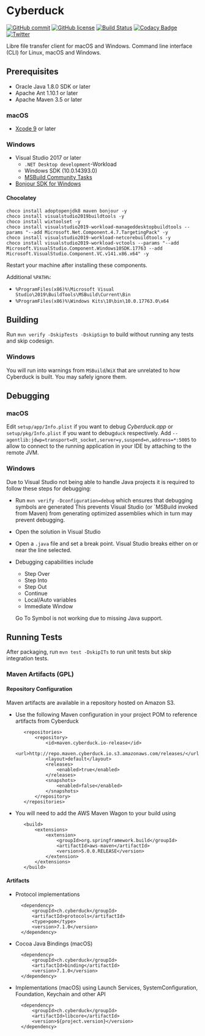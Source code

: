 # Cyberduck

[![GitHub commit](https://img.shields.io/github/last-commit/iterate-ch/cyberduck)](https://github.com/iterate-ch/cyberduck/commits/master)
[![GitHub license](https://img.shields.io/badge/license-GPL-blue.svg)](https://raw.githubusercontent.com/iterate-ch/cyberduck/master/LICENSE)
[![Build Status](https://travis-ci.org/iterate-ch/cyberduck.svg?branch=master)](https://travis-ci.org/iterate-ch/cyberduck)
[![Codacy Badge](https://api.codacy.com/project/badge/Grade/608be33d6e1941858b17984518a4a44b)](https://www.codacy.com/app/dkocher/cyberduck?utm_source=github.com&amp;utm_medium=referral&amp;utm_content=iterate-ch/cyberduck&amp;utm_campaign=Badge_Grade)
[![Twitter](https://img.shields.io/badge/twitter-@cyberduckapp-blue.svg?style=flat)](http://twitter.com/cyberduckapp)

Libre file transfer client for macOS and Windows. Command line interface (CLI) for Linux, macOS and Windows.

## Prerequisites

- Oracle Java 1.8.0 SDK or later
- Apache Ant 1.10.1 or later
- Apache Maven 3.5 or later

### macOS
- [Xcode 9](https://developer.apple.com/xcode/download/) or later

### Windows

- Visual Studio 2017 or later
  - `.NET Desktop development`-Workload
  - Windows SDK (10.0.14393.0)
  - [MSBuild Community Tasks](https://github.com/loresoft/msbuildtasks)
- [Bonjour SDK for Windows](https://developer.apple.com/downloads/index.action?q=Bonjour%20SDK%20for%20Windows)

#### Chocolatey
```
choco install adoptopenjdk8 maven bonjour -y
choco install visualstudio2019buildtools -y
choco install wixtoolset -y
choco install visualstudio2019-workload-manageddesktopbuildtools --params "--add Microsoft.Net.Component.4.7.TargetingPack" -y
choco install visualstudio2019-workload-netcorebuildtools -y
choco install visualstudio2019-workload-vctools --params "--add Microsoft.VisualStudio.Component.Windows10SDK.17763 --add Microsoft.VisualStudio.Component.VC.v141.x86.x64" -y
```
Restart your machine after installing these components.

Additional `%PATH%`:
* `%ProgramFiles(x86)%\Microsoft Visual Studio\2019\BuildTools\MSBuild\Current\Bin`
* `%ProgramFiles(x86)%\Windows Kits\10\bin\10.0.17763.0\x64`

## Building

Run `mvn verify -DskipTests -DskipSign` to build without running any tests and skip codesign.

### Windows

You will run into warnings from `MSBuild`/`WiX` that are unrelated to how Cyberduck is built. You may safely ignore them.

## Debugging
### macOS
Edit `setup/app/Info.plist` if you want to debug _Cyberduck.app_ or `setup/pkg/Info.plist` if you want to
 debug`duck` respectively. Add `--agentlib:jdwp=transport=dt_socket,server=y,suspend=n,address=*:5005` to allow to 
 connect to the running application in your IDE by attaching to the remote JVM.
 
### Windows

Due to Visual Studio not being able to handle Java projects it is required to follow these steps for debugging:

- Run `mvn verify -Dconfiguration=debug` which ensures that debugging symbols are generated
  This prevents Visual Studio (or `MSBuild invoked from Maven) from generating optimized assemblies which in turn may
  prevent debugging.
- Open the solution in Visual Studio
- Open a `.java` file and set a break point. Visual Studio breaks either on or near the line selected.
- Debugging capabilities include
  - Step Over
  - Step Into
  - Step Out
  - Continue
  - Local/Auto variables
  - Immediate Window
  
  Go To Symbol is not working due to missing Java support.

## Running Tests

After packaging, run `mvn test -DskipITs` to run unit tests but skip integration tests.

### Maven Artifacts (GPL)

#### Repository Configuration
Maven artifacts are available in a repository hosted on Amazon S3. 
- Use the following Maven configuration in your project POM to reference artifacts from Cyberduck
 
         <repositories>
             <repository>
                 <id>maven.cyberduck.io-release</id>
                 <url>http://repo.maven.cyberduck.io.s3.amazonaws.com/releases/</url>
                 <layout>default</layout>
                 <releases>
                     <enabled>true</enabled>
                 </releases>
                 <snapshots>
                     <enabled>false</enabled>
                 </snapshots>
             </repository>
         </repositories>
         
- You will need to add the AWS Maven Wagon to your build using

         <build>
             <extensions>
                 <extension>
                     <groupId>org.springframework.build</groupId>
                     <artifactId>aws-maven</artifactId>
                     <version>5.0.0.RELEASE</version>
                 </extension>
             </extensions>
         </build>

#### Artifacts
- Protocol implementations

        <dependency>
            <groupId>ch.cyberduck</groupId>
            <artifactId>protocols</artifactId>
            <type>pom</type>
            <version>7.1.0</version>
        </dependency>

- Cocoa Java Bindings (macOS)

        <dependency>
            <groupId>ch.cyberduck</groupId>
            <artifactId>binding</artifactId>
            <version>7.1.0</version>
        </dependency>

- Implementations (macOS) using Launch Services, SystemConfiguration, Foundation, Keychain and other API

        <dependency>
            <groupId>ch.cyberduck</groupId>
            <artifactId>libcore</artifactId>
            <version>${project.version}</version>
        </dependency>
